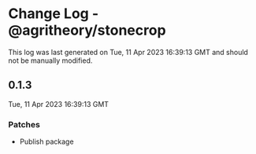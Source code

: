 # Change Log - @agritheory/stonecrop

This log was last generated on Tue, 11 Apr 2023 16:39:13 GMT and should not be manually modified.

## 0.1.3
Tue, 11 Apr 2023 16:39:13 GMT

### Patches

- Publish package

